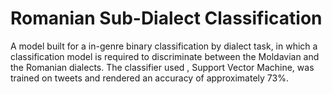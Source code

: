 # Romanian Sub-Dialect Classification

A model built for a in-genre binary classification by dialect task, in which a classification model is required to discriminate between the Moldavian and the Romanian dialects. The classifier used , Support Vector Machine, was trained on tweets and rendered an accuracy of approximately 73%.

